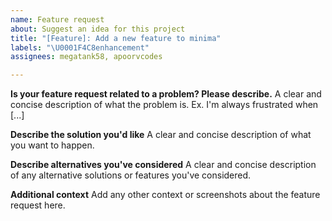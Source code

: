 ```yaml
---
name: Feature request
about: Suggest an idea for this project
title: "[Feature]: Add a new feature to minima"
labels: "\U0001F4C8enhancement"
assignees: megatank58, apoorvcodes

---
```


**Is your feature request related to a problem? Please describe.**
A clear and concise description of what the problem is. Ex. I'm always frustrated when [...]

**Describe the solution you'd like**
A clear and concise description of what you want to happen.

**Describe alternatives you've considered**
A clear and concise description of any alternative solutions or features you've considered.

**Additional context**
Add any other context or screenshots about the feature request here.
